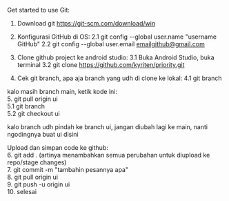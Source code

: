 Get started to use Git:

1. Download git https://git-scm.com/download/win

2. Konfigurasi GitHub di OS:
2.1 git config --global user.name "username GitHub"
2.2 git config --global user.email emailgithub@gmail.com

3. Clone github project ke android studio:
3.1 Buka Android Studio, buka terminal
3.2 git clone https://github.com/kyriten/priority.git

4. Cek git branch, apa aja branch yang udh di clone ke lokal:
4.1 git branch

kalo masih branch main, ketik kode ini: <br>
5. git pull origin ui <br>
5.1 git branch <br>
5.2 git checkout ui <br>

kalo branch udh pindah ke branch ui, jangan diubah lagi ke main, nanti ngodingnya buat ui disini

Upload dan simpan code ke github: <br>
6. git add . (artinya menambahkan semua perubahan untuk diupload ke repo/stage changes) <br>
7. git commit -m "tambahin pesannya apa" <br>
8. git pull origin ui <br>
9. git push -u origin ui <br>
10. selesai <br>
